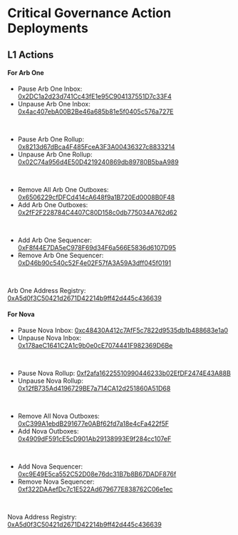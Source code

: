 # Critical Governance Action Deployments

## L1 Actions

#### For Arb One

- Pause Arb One Inbox: [0x2DC1a2d23d741Cc43fE1e95C904137551D7c33F4](https://etherscan.io/address/0x2DC1a2d23d741Cc43fE1e95C904137551D7c33F4)
- Unpause Arb One Inbox: [0x4ac407ebA00B2Be46a685b81e5f0405c576a727E](https://etherscan/address/0x4ac407ebA00B2Be46a685b81e5f0405c576a727E)
<br/>

- Pause Arb One Rollup: [0x8213d67dBca4F485FceA3F3A00436327c8833214](https://etherscan.io/address/0x8213d67dBca4F485FceA3F3A00436327c8833214)
- Unpause Arb One Rollup: [0x02C74a956d4E50D4219240869db89780B5baA989](https://etherscan.io/address/0x02C74a956d4E50D4219240869db89780B5baA989)
<br/>


- Remove All Arb One Outboxes: [0x6506229cfDFCd414cA648f9a1B720Ed0008B0F48](https://etherscan.io/address/0x6506229cfDFCd414cA648f9a1B720Ed0008B0F48)
- Add Arb One Outboxes: [0x2fF2F228784C4407C80D158c0db775034A762d62](https://etherscan.io/address/0x2fF2F228784C4407C80D158c0db775034A762d62)
<br/>

- Add Arb One Sequencer: [0xF8f44E7DA5eC978F69d34F6a566E5836d6107D95](https://etherscan.io/address/0xF8f44E7DA5eC978F69d34F6a566E5836d6107D95)
- Remove Arb One Sequencer: [0xD46b90c540c52F4e02F57fA3A59A3dff045f0191](https://etherscan.io/address/0xD46b90c540c52F4e02F57fA3A59A3dff045f0191)
<br/>


Arb One Address Registry: [0xA5d0f3C50421d2671D42214b9ff42d445c436639](https://etherscan.io/address/0xA5d0f3C50421d2671D42214b9ff42d445c436639)


#### For Nova

- Pause Nova Inbox: [0xc48430A412c7AfF5c7822d9535db1b488683e1a0](https://etherscan.io/address/0xc48430A412c7AfF5c7822d9535db1b488683e1a0)
- Unpause Nova Inbox: [0x178aeC1641C2A1c9b0e0cE7074441F982369D6Be](https://etherscan/address/0x178aeC1641C2A1c9b0e0cE7074441F982369D6Be)
<br/>


- Pause Nova Rollup: [0xf2afa16225510990446233b02EfDF2474E43A88B](https://etherscan.io/address/0xf2afa16225510990446233b02EfDF2474E43A88B)
- Unpause Nova Rollup: [0x12fB735Ad4196729BE7a714CA12d251860A51D68](https://etherscan.io/address/0x12fB735Ad4196729BE7a714CA12d251860A51D68)
<br/>


- Remove All Nova Outboxes: [0xC399A1ebdB291677e0ABf62fd7a18e4cFa422f5F](https://etherscan.io/address/0xC399A1ebdB291677e0ABf62fd7a18e4cFa422f5F)
- Add Nova Outboxes: [0x4909dF591cE5cD901Ab29138993E9f284cc107eF](https://etherscan.io/address/0x4909dF591cE5cD901Ab29138993E9f284cc107eF)
<br/>


- Add Nova Sequencer: [0xc9E49E5ca552C52D08e76dc31B7b8B67DADF876f](https://etherscan.io/address/0xc9E49E5ca552C52D08e76dc31B7b8B67DADF876f)
- Remove Nova Sequencer: [0xf322DAAefDc7c1E522Ad679677E838762C06e1ec](https://etherscan.io/address/0xf322DAAefDc7c1E522Ad679677E838762C06e1ec)
<br/>


Nova Address Registry: [0xA5d0f3C50421d2671D42214b9ff42d445c436639](https://etherscan.io/address/0xA5d0f3C50421d2671D42214b9ff42d445c436639)
